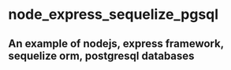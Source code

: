 # node_express_sequelize_pgsql
## An example of nodejs, express framework, sequelize orm, postgresql databases